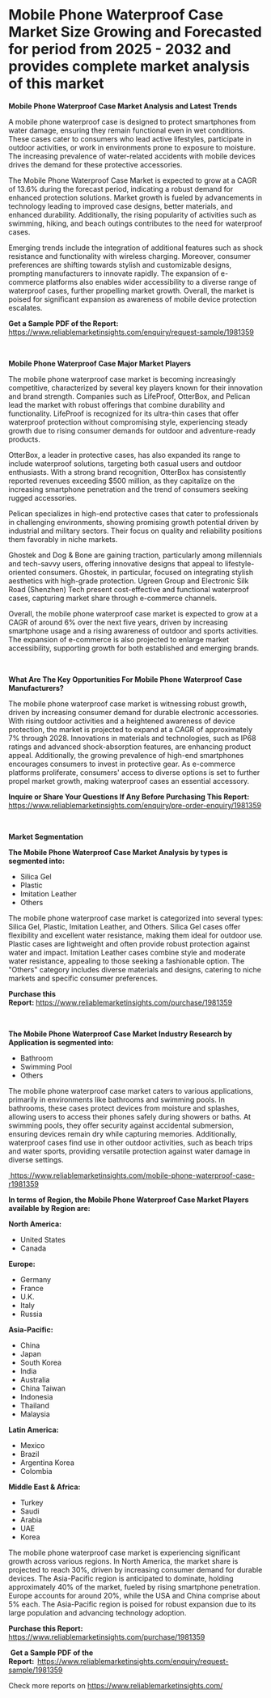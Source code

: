 <p><h1>Mobile Phone Waterproof Case Market Size Growing and Forecasted for period from 2025 - 2032 and provides complete market analysis of this market</h1></p><p><strong>Mobile Phone Waterproof Case Market Analysis and Latest Trends</strong></p>
<p><p>A mobile phone waterproof case is designed to protect smartphones from water damage, ensuring they remain functional even in wet conditions. These cases cater to consumers who lead active lifestyles, participate in outdoor activities, or work in environments prone to exposure to moisture. The increasing prevalence of water-related accidents with mobile devices drives the demand for these protective accessories.</p><p>The Mobile Phone Waterproof Case Market is expected to grow at a CAGR of 13.6% during the forecast period, indicating a robust demand for enhanced protection solutions. Market growth is fueled by advancements in technology leading to improved case designs, better materials, and enhanced durability. Additionally, the rising popularity of activities such as swimming, hiking, and beach outings contributes to the need for waterproof cases. </p><p>Emerging trends include the integration of additional features such as shock resistance and functionality with wireless charging. Moreover, consumer preferences are shifting towards stylish and customizable designs, prompting manufacturers to innovate rapidly. The expansion of e-commerce platforms also enables wider accessibility to a diverse range of waterproof cases, further propelling market growth. Overall, the market is poised for significant expansion as awareness of mobile device protection escalates.</p></p>
<p><strong>Get a Sample PDF of the Report:&nbsp;</strong> <a href="https://www.reliablemarketinsights.com/enquiry/request-sample/1981359?utm_campaign=2210&utm_medium=2&utm_source=Github&utm_content=ia&utm_term=05042025&utm_id=mobile-phone-waterproof-case">https://www.reliablemarketinsights.com/enquiry/request-sample/1981359</a></p>
<p>&nbsp;</p>
<p><strong>Mobile Phone Waterproof Case Major Market Players</strong></p>
<p><p>The mobile phone waterproof case market is becoming increasingly competitive, characterized by several key players known for their innovation and brand strength. Companies such as LifeProof, OtterBox, and Pelican lead the market with robust offerings that combine durability and functionality. LifeProof is recognized for its ultra-thin cases that offer waterproof protection without compromising style, experiencing steady growth due to rising consumer demands for outdoor and adventure-ready products.</p><p>OtterBox, a leader in protective cases, has also expanded its range to include waterproof solutions, targeting both casual users and outdoor enthusiasts. With a strong brand recognition, OtterBox has consistently reported revenues exceeding $500 million, as they capitalize on the increasing smartphone penetration and the trend of consumers seeking rugged accessories.</p><p>Pelican specializes in high-end protective cases that cater to professionals in challenging environments, showing promising growth potential driven by industrial and military sectors. Their focus on quality and reliability positions them favorably in niche markets. </p><p>Ghostek and Dog & Bone are gaining traction, particularly among millennials and tech-savvy users, offering innovative designs that appeal to lifestyle-oriented consumers. Ghostek, in particular, focused on integrating stylish aesthetics with high-grade protection. Ugreen Group and Electronic Silk Road (Shenzhen) Tech present cost-effective and functional waterproof cases, capturing market share through e-commerce channels.</p><p>Overall, the mobile phone waterproof case market is expected to grow at a CAGR of around 6% over the next five years, driven by increasing smartphone usage and a rising awareness of outdoor and sports activities. The expansion of e-commerce is also projected to enlarge market accessibility, supporting growth for both established and emerging brands.</p></p>
<p>&nbsp;</p>
<p><strong>What Are The Key Opportunities For Mobile Phone Waterproof Case Manufacturers?</strong></p>
<p><p>The mobile phone waterproof case market is witnessing robust growth, driven by increasing consumer demand for durable electronic accessories. With rising outdoor activities and a heightened awareness of device protection, the market is projected to expand at a CAGR of approximately 7% through 2028. Innovations in materials and technologies, such as IP68 ratings and advanced shock-absorption features, are enhancing product appeal. Additionally, the growing prevalence of high-end smartphones encourages consumers to invest in protective gear. As e-commerce platforms proliferate, consumers' access to diverse options is set to further propel market growth, making waterproof cases an essential accessory.</p></p>
<p><strong>Inquire or Share Your Questions If Any Before Purchasing This Report:</strong> <a href="https://www.reliablemarketinsights.com/enquiry/pre-order-enquiry/1981359?utm_campaign=2210&utm_medium=2&utm_source=Github&utm_content=ia&utm_term=05042025&utm_id=mobile-phone-waterproof-case">https://www.reliablemarketinsights.com/enquiry/pre-order-enquiry/1981359</a></p>
<p>&nbsp;</p>
<p><strong>Market Segmentation</strong></p>
<p><strong>The Mobile Phone Waterproof Case Market Analysis by types is segmented into:</strong></p>
<p><ul><li>Silica Gel</li><li>Plastic</li><li>Imitation Leather</li><li>Others</li></ul></p>
<p><p>The mobile phone waterproof case market is categorized into several types: Silica Gel, Plastic, Imitation Leather, and Others. Silica Gel cases offer flexibility and excellent water resistance, making them ideal for outdoor use. Plastic cases are lightweight and often provide robust protection against water and impact. Imitation Leather cases combine style and moderate water resistance, appealing to those seeking a fashionable option. The "Others" category includes diverse materials and designs, catering to niche markets and specific consumer preferences.</p></p>
<p><strong>Purchase this Report:&nbsp;</strong><a href="https://www.reliablemarketinsights.com/purchase/1981359?utm_campaign=2210&utm_medium=2&utm_source=Github&utm_content=ia&utm_term=05042025&utm_id=mobile-phone-waterproof-case">https://www.reliablemarketinsights.com/purchase/1981359</a></p>
<p>&nbsp;</p>
<p><strong>The Mobile Phone Waterproof Case Market Industry Research by Application is segmented into:</strong></p>
<p><ul><li>Bathroom</li><li>Swimming Pool</li><li>Others</li></ul></p>
<p><p>The mobile phone waterproof case market caters to various applications, primarily in environments like bathrooms and swimming pools. In bathrooms, these cases protect devices from moisture and splashes, allowing users to access their phones safely during showers or baths. At swimming pools, they offer security against accidental submersion, ensuring devices remain dry while capturing memories. Additionally, waterproof cases find use in other outdoor activities, such as beach trips and water sports, providing versatile protection against water damage in diverse settings.</p></p>
<p><a href="https://www.reliablemarketinsights.com/mobile-phone-waterproof-case-r1981359?utm_campaign=2210&utm_medium=2&utm_source=Github&utm_content=ia&utm_term=05042025&utm_id=mobile-phone-waterproof-case">&nbsp;https://www.reliablemarketinsights.com/mobile-phone-waterproof-case-r1981359</a></p>
<p><strong>In terms of Region, the Mobile Phone Waterproof Case Market Players available by Region are:</strong></p>
<p>
    <p> <strong> North America: </strong>
        <ul>
            <li>United States</li>
            <li>Canada</li>
        </ul>
        </p> 
    <p> <strong> Europe: </strong>
        <ul>
            <li>Germany</li>
            <li>France</li>
            <li>U.K.</li>
            <li>Italy</li>
            <li>Russia</li>
        </ul>
        </p> 
    <p> <strong> Asia-Pacific: </strong>
        <ul>
            <li>China</li>
            <li>Japan</li>
            <li>South Korea</li>
            <li>India</li>
            <li>Australia</li>
            <li>China Taiwan</li>
            <li>Indonesia</li>
            <li>Thailand</li>
            <li>Malaysia</li>
        </ul>
        </p> 
    <p> <strong> Latin America: </strong>
        <ul>
            <li>Mexico</li>
            <li>Brazil</li>
            <li>Argentina Korea</li>
            <li>Colombia</li>
        </ul>
        </p> 
    <p> <strong> Middle East & Africa: </strong>
        <ul>
            <li>Turkey</li>
            <li>Saudi</li>
            <li>Arabia</li>
            <li>UAE</li>
            <li>Korea</li>
        </ul>
    </p>
    </p>
<p><p>The mobile phone waterproof case market is experiencing significant growth across various regions. In North America, the market share is projected to reach 30%, driven by increasing consumer demand for durable devices. The Asia-Pacific region is anticipated to dominate, holding approximately 40% of the market, fueled by rising smartphone penetration. Europe accounts for around 20%, while the USA and China comprise about 5% each. The Asia-Pacific region is poised for robust expansion due to its large population and advancing technology adoption.</p></p>
<p><strong>Purchase this Report: </strong><a href="https://www.reliablemarketinsights.com/purchase/1981359?utm_campaign=2210&utm_medium=2&utm_source=Github&utm_content=ia&utm_term=05042025&utm_id=mobile-phone-waterproof-case">https://www.reliablemarketinsights.com/purchase/1981359</a></p>
<p>&nbsp;<strong>Get a Sample PDF of the Report:&nbsp;&nbsp;</strong><a href="https://www.reliablemarketinsights.com/enquiry/request-sample/1981359?utm_campaign=2210&utm_medium=2&utm_source=Github&utm_content=ia&utm_term=05042025&utm_id=mobile-phone-waterproof-case">https://www.reliablemarketinsights.com/enquiry/request-sample/1981359</a></p>
<p><strong></strong></p>
<p>Check more reports on <a href="https://www.reliablemarketinsights.com/?utm_campaign=2210&utm_medium=2&utm_source=Github&utm_content=ia&utm_term=05042025&utm_id=mobile-phone-waterproof-case">https://www.reliablemarketinsights.com/</a></p>